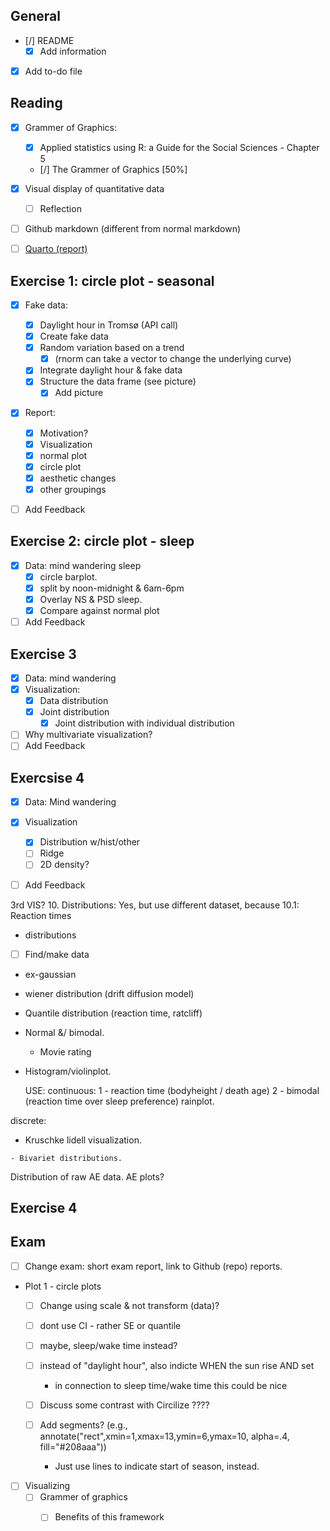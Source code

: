 ## General
-   [/] README
    -   [x] Add information
-   [x] Add to-do file

## Reading
-   [x] Grammer of Graphics:
    -   [x] Applied statistics using R: a Guide for the Social Sciences - Chapter 5
    -   [/] The Grammer of Graphics  [50%]
-   [x] Visual display of quantitative data
    -   [ ] Reflection 
-   [ ] Github markdown (different from normal markdown)
-   [ ] [Quarto (report)](https://quarto.org/docs/guide/)


## Exercise 1: circle plot - seasonal
-   [x] Fake data:
    -   [x] Daylight hour in Tromsø (API call)
    -   [x] Create fake data
    -   [x] Random variation based on a trend
      -   [x] (rnorm can take a vector to change the underlying curve)
    -   [x] Integrate daylight hour & fake data
    -   [x] Structure the data frame (see picture)
        -   [x] Add picture
-   [x] Report: 
    - [x] Motivation?
    -   [x] Visualization
    - [x] normal plot
    -   [x] circle plot
    - [x] aesthetic changes
    -   [x] other groupings
- [ ] Add Feedback


## Exercise 2: circle plot - sleep
- [x] Data: mind wandering sleep 
	- [x] circle barplot. 
	- [x] split by noon-midnight & 6am-6pm 
	- [x] Overlay NS & PSD sleep. 
	- [x] Compare against normal plot
- [ ] Add Feedback

## Exercise 3
- [x] Data: mind wandering
- [x] Visualization:
  - [x] Data distribution
  - [x] Joint distribution
    - [x] Joint distribution with individual distribution
- [ ] Why multivariate visualization?
- [ ] Add Feedback

## Exercsise 4
- [x] Data: Mind wandering
- [x] Visualization 
  - [x] Distribution w/hist/other
  - [ ] Ridge
  - [ ] 2D density? 
- [ ] Add Feedback




3rd VIS?
10. Distributions: Yes, but use different dataset, because 
10.1: Reaction times

- distributions
- [ ] Find/make data
- ex-gaussian
- wiener distribution (drift diffusion model)
- Quantile distribution (reaction time, ratcliff)

- Normal &/ bimodal. 
   - Movie rating

- Histogram/violinplot. 
   
   USE: 
continuous:
1 - reaction time (bodyheight / death age) 
2 - bimodal (reaction time over sleep preference)
   rainplot.

discrete: 
   -  Kruschke lidell visualization. 

    - Bivariet distributions.


Distribution of raw AE data. 
AE plots? 


## Exercise 4


## Exam 
- [ ] Change exam: short exam report, link to Github (repo) reports. 
- Plot 1 - circle plots
  - [ ] Change using scale & not transform (data)? 
  - [ ] dont use CI - rather SE or quantile
  - [ ] maybe, sleep/wake time instead? 
  - [ ] instead of "daylight hour", also indicte WHEN the sun rise AND set 
	- in connection to sleep time/wake time  this could be nice
  - [ ] Discuss some contrast with Circilize ???? 
  
  - [ ] Add segments? (e.g., annotate("rect",xmin=1,xmax=13,ymin=6,ymax=10, alpha=.4, fill="#208aaa"))
       - Just use lines to indicate start of season, instead. 

- [ ] Visualizing
  - [ ] Grammer of graphics
    - [ ] Benefits of this framework 

